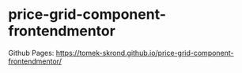 # price-grid-component-frontendmentor

Github Pages:
https://tomek-skrond.github.io/price-grid-component-frontendmentor/
